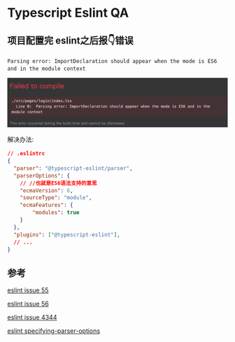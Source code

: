 # Typescript Eslint QA
## 项目配置完 eslint之后报👇错误

`Parsing error: ImportDeclaration should appear when the mode is ES6 and in the module context`

![ts-eslint-parsing-error.png](./images/ts-eslint-parsing-error.png)

解决办法:

```json
// .eslintrc
{
  "parser": "@typescript-eslint/parser",
  "parserOptions": {
    // //也就是ES6语法支持的意思
    "ecmaVersion": 6,
    "sourceType": "module",
    "ecmaFeatures": {
        "modules": true
    }
  },
  "plugins": ["@typescript-eslint"],
  // ...
}

```

## 参考

[eslint issue 55](https://github.com/eslint/eslint-scope/issues/55)

[eslint issue 56](https://github.com/eslint/eslint-scope/issues/56)

[eslint issue 4344](https://github.com/eslint/eslint/issues/4344)

[eslint specifying-parser-options](https://eslint.org/docs/user-guide/configuring#specifying-parser-options)

